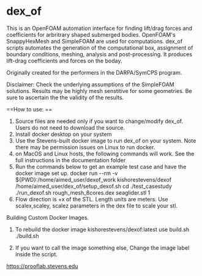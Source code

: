 # dex_of
This is an OpenFOAM automation interface for finding lift/drag forces and coefficients for 
arbritrary shaped submerged bodies. OpenFOAM's SnappyHexMesh and SimpleFOAM are used for 
computations. dex_of scripts automates the generation of the computational box, assignment of
boundary conditions, meshing, analysis and post-processing. It produces lift-drag coefficients
and forces on the boday. 


Originally created for the performers in the DARPA/SymCPS program.

Disclaimer:  Check the underlying assumptions of the 
SimpleFOAM solutions. Results may be highly mesh senstitive for some geometries.
Be sure to ascertain the the validity of the results. 

==How to use: ==
1. Source files are needed only if you want to change/modify dex_of. Users do not need to download the source.
2. Install docker desktop on your system
3. Use the Stevens-built docker image to run dex_of on your system. Note there may be permission issues on Linux to run docker. 
4. on MacOS and Linux hosts, the following commands will work. See the full instructions in the documentation folder
5. Run the commands below to get an example test case and have the docker image set up. 
 docker run --rm -v ${PWD}:/home/aimed_user/dexof_work kishorestevens/dexof  /home/aimed_user/dex_of/setup_dexof.sh
 cd ./test_casestudy
 ./run_dexof.sh rough_mesh_8cores.dex seaglider.stl 1 
6.  Flow direction is +x of the STL. Length units are meters. Use scalex,scaley, scalez parameters in the dex file to scale your stl.


Building Custom Docker Images. 

1. To rebuild the docker image kishorestevens/dexof:latest  use build.sh
./build.sh

2. If you want to call the image something else, Change the image label inside the script.

https://prooflab.stevens.edu

